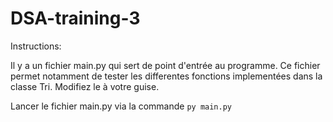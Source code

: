 # DSA-training-3

Instructions: 

Il y a un fichier main.py qui sert de point d'entrée au programme. Ce fichier permet notamment de tester les differentes fonctions implementées dans la classe Tri. Modifiez le à votre guise.

Lancer le fichier main.py via la commande ```py main.py```
